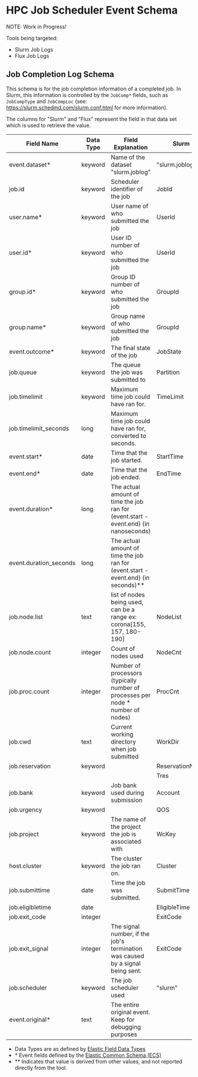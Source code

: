 # HPC Job Scheduler Event Schema

NOTE: Work in Progress!

Tools being targeted:

- Slurm Job Logs
- Flux Job Logs

## Job Completion Log Schema

This schema is for the job completion information of a completed job. In Slurm, this information is controlled by the `JobComp*` fields, such as `JobCompType` and `JobCompLoc` (see: <https://slurm.schedmd.com/slurm.conf.html> for more information).

The columns for "Slurm" and "Flux" represent the field in that data set which is used to retrieve the value.

| **Field Name**         | **Data Type** | **Field Explanation**                                                                | **Slurm**       | **Flux**         |
| ---------------------- | ------------- | ------------------------------------------------------------------------------------ | --------------- | ---------------- |
| event.dataset\*        | keyword       | Name of the dataset "slurm.joblog"                                                   | "slurm.joblog"  | "flux.joblog"    |
| job.id                 | keyword       | Scheduler identifier of the job                                                      | JobId           | id               |
| user.name\*            | keyword       | User name of who submitted the job                                                   | UserId          | username         |
| user.id\*              | keyword       | User ID number of who submitted the job                                              | UserId          | userId           |
| group.id\*             | keyword       | Group ID number of who submitted the job                                             | GroupId         |                  |
| group.name\*           | keyword       | Group name of who submitted the job                                                  | GroupId         | jobspec.name     |
| event.outcome\*        | keyword       | The final state of the job                                                           | JobState        | result           |
| job.queue              | keyword       | The queue the job was submitted to                                                   | Partition       | queue            |
| job.timelimit          | keyword       | Maximum time job could have ran for.                                                 | TimeLimit       | expiration       |
| job.timelimit_seconds  | long          | Maximum time job could have ran for, converted to seconds.                           |                 |                  |
| event.start\*          | date          | Time that the job started.                                                           | StartTime       | t_run            |
| event.end\*            | date          | Time that the job ended.                                                             | EndTime         | t_inactive       |
| event.duration\*       | long          | The actual amount of time the job ran for (event.start - event.end) (in nanoseconds) |                 | jobspec.duration |
| event.duration_seconds | long          | The actual amount of time the job ran for (event.start - event.end) (in seconds)\*\* |                 |                  |
| job.node.list          | text          | list of nodes being used, can be a range ex: corona[155, 157, 180-190]               | NodeList        | R.hostlist       |
| job.node.count         | integer       | Count of nodes used                                                                  | NodeCnt         | nnodes           |
| job.proc.count         | integer       | Number of processors (typically number of processes per node \* number of nodes)     | ProcCnt         |                  |
| job.cwd                | text          | Current working directory when job submitted                                         | WorkDir         |                  |
| job.reservation        | keyword       |                                                                                      | ReservationName |                  |
|                        |               |                                                                                      | Tres            |                  |
| job.bank               | keyword       | Job bank used during submission                                                      | Account         | bank             |
| job.urgency            | keyword       |                                                                                      | QOS             | urgency          |
| job.project            | keyword       | The name of the project the job is associated with                                   | WcKey           |                  |
| host.cluster           | keyword       | The cluster the job ran on.                                                          | Cluster         |                  |
| job.submittime         | date          | Time the job was submitted.                                                          | SubmitTime      | jobspec.t_submit |
| job.eligibletime       | date          |                                                                                      | EligibleTime    |                  |
| job.exit_code          | integer       |                                                                                      | ExitCode        |                  |
| job.exit_signal        | integer       | The signal number, if the job's termination was caused by a signal being sent.       | ExitCode        |                  |
| job.scheduler          | keyword       | The job scheduler used                                                               | "slurm"         | "flux"           |
| event.original\*       | text          | The entire original event. Keep for debugging purposes                               |                 |                  |

- Data Types are as defined by [Elastic Field Data Types](https://www.elastic.co/guide/en/elasticsearch/reference/current/mapping-types.html)
- \* Event fields defined by the [Elastic Common Schema (ECS)](https://www.elastic.co/guide/en/ecs/current/ecs-field-reference.html)
- \*\* Indicates that value is derived from other values, and not reported directly from the tool.
